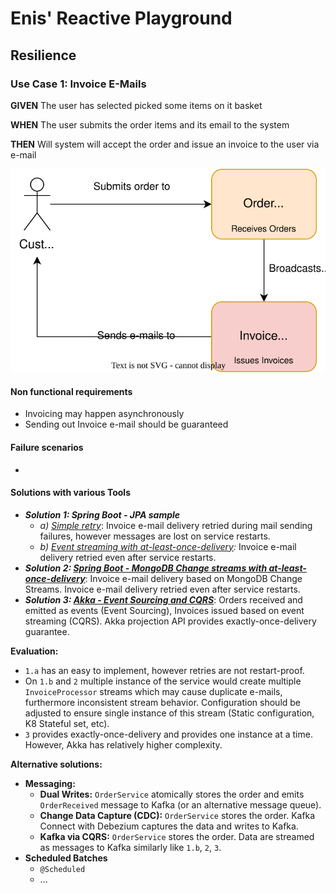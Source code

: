 # Enis' Reactive Playground

## Resilience

### Use Case 1: Invoice E-Mails
**GIVEN** The user has selected picked some items on it basket

**WHEN** The user submits the order items and its email to the system

**THEN** Will system will accept the order and issue an invoice to the user via e-mail

![invoice_processing_usercase.drawio.svg](invoice_processing_usercase.drawio.svg)

#### Non functional requirements
* Invoicing may happen asynchronously
* Sending out Invoice e-mail should be guaranteed

#### Failure scenarios
* 

#### Solutions with various Tools
* ***Solution 1: Spring Boot - JPA sample***
    * *a) [Simple retry](https://github.com/enisspahi/spring-boot-jpa-resilience-sample)*:  Invoice e-mail delivery retried during mail sending failures, however messages are lost on service restarts.  
    * *b) [Event streaming with at-least-once-delivery](https://github.com/enisspahi/spring-boot-jpa-resilience-sample/tree/alod):* Invoice e-mail delivery retried even after service restarts.
* ***Solution 2: [Spring Boot - MongoDB Change streams with at-least-once-delivery](https://github.com/enisspahi/spring-boot-mongodb-changestreams-sample)***: Invoice e-mail delivery based on MongoDB Change Streams. Invoice e-mail delivery retried even after service restarts.
* ***Solution 3: [Akka - Event Sourcing and CQRS](https://github.com/enisspahi/akka-eventsourcing-cqrs-sample)***: Orders received and emitted as events (Event Sourcing), Invoices issued based on event streaming (CQRS). Akka projection API provides exactly-once-delivery guarantee.   

**Evaluation:**
* `1.a` has an easy to implement, however retries are not restart-proof. 
* On `1.b` and `2` multiple instance of the service would create multiple `InvoiceProcessor` streams which may cause duplicate e-mails, furthermore inconsistent stream behavior. Configuration should be adjusted to ensure single instance of this stream (Static configuration, K8 Stateful set, etc).
* `3` provides exactly-once-delivery and provides one instance at a time. However, Akka has relatively higher complexity.     

**Alternative solutions:**

* **Messaging:**
  * **Dual Writes:** `OrderService` atomically stores the order and emits `OrderReceived` message to Kafka (or an alternative message queue).
  * **Change Data Capture (CDC):** `OrderService` stores the order. Kafka Connect with Debezium captures the data and writes to Kafka.
  * **Kafka via CQRS:** `OrderService` stores the order. Data are streamed as messages to Kafka similarly like `1.b`, `2`, `3`.
* **Scheduled Batches**
  * `@Scheduled`
  * ...


